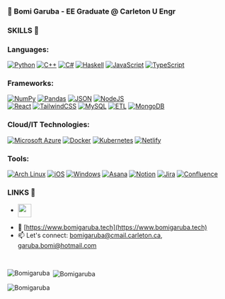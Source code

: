 ###  👋 Bomi Garuba - EE Graduate @ Carleton U Engr 


### SKILLS 🔗
### Languages:<br />
[![Python](https://img.shields.io/badge/Python-3776AB?logo=python&logoColor=fff)](#)
[![C++](https://img.shields.io/badge/C++-%2300599C.svg?logo=c%2B%2B&logoColor=white)](#)
[![C#](https://custom-icon-badges.demolab.com/badge/C%23-%23239120.svg?logo=cshrp&logoColor=white)](#)
[![Haskell](https://img.shields.io/badge/Haskell-5e5086?logo=haskell&logoColor=white)](#)
[![JavaScript](https://img.shields.io/badge/JavaScript-F7DF1E?logo=javascript&logoColor=000)](#)
[![TypeScript](https://img.shields.io/badge/TypeScript-3178C6?logo=typescript&logoColor=fff)](#)
### Frameworks:<br />
[![NumPy](https://img.shields.io/badge/NumPy-4DABCF?logo=numpy&logoColor=fff)](#)
[![Pandas](https://img.shields.io/badge/Pandas-150458?logo=pandas&logoColor=fff)](#)
[![JSON](https://img.shields.io/badge/JSON-000?logo=json&logoColor=fff)](#)
[![NodeJS](https://img.shields.io/badge/Node.js-6DA55F?logo=node.js&logoColor=white)](#)<br />
[![React](https://img.shields.io/badge/React-%2320232a.svg?logo=react&logoColor=%2361DAFB)](#)
[![TailwindCSS](https://img.shields.io/badge/Tailwind%20CSS-%2338B2AC.svg?logo=tailwind-css&logoColor=white)](#)
[![MySQL](https://img.shields.io/badge/MySQL-4479A1?logo=mysql&logoColor=fff)](#)
[![ETL](https://custom-icon-badges.demolab.com/badge/ETL-9370DB?logo=etl-logo&logoColor=fff)](#)
[![MongoDB](https://img.shields.io/badge/MongoDB-%234ea94b.svg?logo=mongodb&logoColor=white)](#)
### Cloud/IT Technologies:<br />
[![Microsoft Azure](https://custom-icon-badges.demolab.com/badge/Microsoft%20Azure-0089D6?logo=msazure&logoColor=white)](#)
[![Docker](https://img.shields.io/badge/Docker-2496ED?logo=docker&logoColor=fff)](#)
[![Kubernetes](https://img.shields.io/badge/Kubernetes-326CE5?logo=kubernetes&logoColor=fff)](#)
[![Netlify](https://img.shields.io/badge/Netlify-%23000000.svg?logo=netlify&logoColor=#00C7B7)](#) <br />
### Tools:<br />
[![Arch Linux](https://img.shields.io/badge/Arch%20Linux-1793D1?logo=arch-linux&logoColor=fff)](#)
[![iOS](https://img.shields.io/badge/iOS-000000?&logo=apple&logoColor=white)](#)
[![Windows](https://custom-icon-badges.demolab.com/badge/Windows-0078D6?logo=windows11&logoColor=white)](#)
[![Asana](https://img.shields.io/badge/Asana-F06A6A?logo=asana&logoColor=fff)](#)
[![Notion](https://img.shields.io/badge/Notion-000?logo=notion&logoColor=fff)](#)
[![Jira](https://img.shields.io/badge/Jira-0052CC?logo=jira&logoColor=fff)](#)
[![Confluence](https://img.shields.io/badge/Confluence-172B4D?logo=confluence&logoColor=fff)](#)


### LINKS 🔗
-  <p href="https://linkedin.com/in/bomi-garuba" target="_blank"><img  align="center" src="https://cdn.jsdelivr.net/gh/devicons/devicon@latest/icons/linkedin/linkedin-original.svg" width="30px" /></p>
-  🔭 [https://www.bomigaruba.tech](https://www.bomigaruba.tech)<br />
-  📫 Let's connect: [bomigaruba@cmail.carleton.ca](mailto:bomigaruba@cmail.carleton.ca), [garuba.bomi@hotmail.com](mailto:garuba.bomi@hotmail.com)

<br />
<p><img align="left" src="https://github-readme-stats.vercel.app/api/top-langs?username=Bomigaruba&show_icons=true&locale=en&layout=compact&theme=dark" alt="Bomigaruba" /></p>
<p>&nbsp;<img align="center" src="https://github-readme-stats.vercel.app/api?username=Bomigaruba&show_icons=true&locale=en&theme=dark" alt="Bomigaruba" /></p>
<p><img align="center" src="https://github-readme-streak-stats.herokuapp.com/?user=Bomigaruba&theme=dark" alt="Bomigaruba" /></p>
